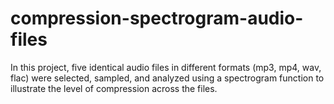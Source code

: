 # compression-spectrogram-audio-files
In this project, five identical audio files in different formats (mp3, mp4, wav, flac) were selected, sampled, and analyzed using a spectrogram function to illustrate the level of compression across the files.

